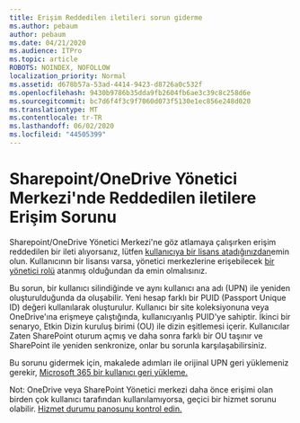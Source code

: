 ```yaml
---
title: Erişim Reddedilen iletileri sorun giderme
ms.author: pebaum
author: pebaum
ms.date: 04/21/2020
ms.audience: ITPro
ms.topic: article
ROBOTS: NOINDEX, NOFOLLOW
localization_priority: Normal
ms.assetid: d678b57a-53ad-4414-9423-d8726a0c532f
ms.openlocfilehash: 9430b9786b35dda9fb2604fb6ae3c39c8c258d6e
ms.sourcegitcommit: bc7d6f4f3c9f7060d073f5130e1ec856e248d020
ms.translationtype: MT
ms.contentlocale: tr-TR
ms.lasthandoff: 06/02/2020
ms.locfileid: "44505399"
---
```

# <a name="troubleshoot-access-denied-messages-in-sharepointonedrive-admin-center"></a>Sharepoint/OneDrive Yönetici Merkezi'nde Reddedilen iletilere Erişim Sorunu

Sharepoint/OneDrive Yönetici Merkezi'ne göz atlamaya çalışırken erişim reddedilen bir ileti alıyorsanız, lütfen [kullanıcıya bir lisans atadığınızdan](https://docs.microsoft.com/microsoft-365/admin/add-users/add-users)emin olun. Kullanıcının bir lisansı varsa, yönetici merkezlerine erişebilecek [bir yönetici rolü](hhttps://docs.microsoft.com/microsoft-365/admin/add-users/about-admin-roles) atanmış olduğundan da emin olmalısınız.

Bu sorun, bir kullanıcı silindiğinde ve aynı kullanıcı ana adı (UPN) ile yeniden oluşturulduğunda da oluşabilir. Yeni hesap farklı bir PUID (Passport Unique ID) değeri kullanılarak oluşturulur. Kullanıcı bir site koleksiyonuna veya OneDrive'ına erişmeye çalıştığında, kullanıcıyanlış PUID'ye sahiptir. İkinci bir senaryo, Etkin Dizin kuruluş birimi (OU) ile dizin eşitlemesi içerir. Kullanıcılar Zaten SharePoint oturum açmış ve daha sonra farklı bir OU taşınır ve SharePoint ile yeniden senkronize, onlar bu sorunla karşılaşabilirsiniz.

Bu sorunu gidermek için, makalede adımları ile orijinal UPN geri yüklemeniz gerekir, [Microsoft 365 bir kullanıcı geri yükleme.](https://docs.microsoft.com/microsoft-365/admin/add-users/restore-user)

Not: OneDrive veya SharePoint Yönetici merkezi daha önce erişimi olan birden çok kullanıcı tarafından kullanılamıyorsa, geçici bir hizmet sorunu olabilir.  [Hizmet durumu panosunu kontrol edin.](https://portal.office.com/adminportal/home#/servicehealth)


